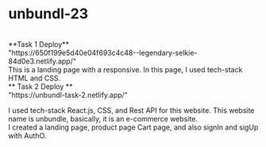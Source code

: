# unbundl-23


<br/>
**Task 1 Deploy**
<br/>
"https://650f199e5d40e04f693c4c48--legendary-selkie-84d0e3.netlify.app/"
<br/>
This is a landing page with a responsive. In this page, I used tech-stack HTML and CSS.
<br/>
** Task 2 Deploy **
<br/>
"https://unbundl-task-2.netlify.app/"
<br/>

 I used tech-stack React.js, CSS, and Rest API for this website. This website name is unbundle, basically, it is an e-commerce website.<br/> I created a landing page, product page Cart page, and also signIn and sigUp with AuthO.
<br/>
